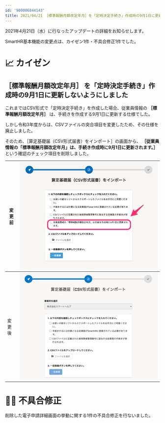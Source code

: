 ```yaml
---
id: '900006844143'
title: 2021/04/21 ［標準報酬月額改定年月］を「定時決定手続き」作成時の9月1日に更新しないようにしました 他1件
---
```

2021年4月21日（水）に行なったアップデートの詳細をお知らせします。

SmartHR基本機能の変更点は、カイゼン1件・不具合修正1件でした。

# 📈 カイゼン

##  **［標準報酬月額改定年月］** を「定時決定手続き」作成時の9月1日に更新しないようにしました

これまではCSV形式で「定時決定手続き」を作成した場合、従業員情報の **［標準報酬月額改定年月］** は、手続きを作成する9月1日に更新する仕様でした。

しかし令和3年度からは、CSVファイルの突合項目を変更したため、その仕様を廃止しました。

そのため、［算定基礎届（CSV形式届書）をインポート］の画面から、 **［従業員情報の「標準報酬月額改定年月」は、手続き作成時に9月1日に更新されます。］** という確認のチェック項目を削除しました。

| 変更前 | ![1FAB5189-B7E7-461F-8423-61F85D5C4947.png](./1FAB5189-B7E7-461F-8423-61F85D5C4947.png) |
| --- | --- |
| 変更後 | ![__________2021-04-27_9_54_11.png](./__________2021-04-27_9_54_11.png) |

# 👨‍⚕️ 不具合修正

削除した電子申請詳細画面の挙動に関する1件の不具合修正を行ないました。
